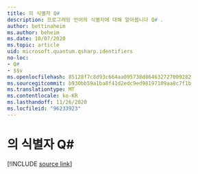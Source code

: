 ```yaml
---
title: 의 식별자 Q#
description: 프로그래밍 언어의 식별자에 대해 알아봅니다 Q# .
author: bettinaheim
ms.author: beheim
ms.date: 10/07/2020
ms.topic: article
uid: microsoft.quantum.qsharp.identifiers
no-loc:
- Q#
- $$v
ms.openlocfilehash: 85128f7c8d93c664aa095738d864632727009282
ms.sourcegitcommit: b930bb59a1ba8f41d2edc9ed98197109aa8c7f1b
ms.translationtype: MT
ms.contentlocale: ko-KR
ms.lasthandoff: 11/26/2020
ms.locfileid: "96233923"
---
```

# <a name="identifiers-in-no-locq"></a>의 식별자 Q#

[!INCLUDE [source link](~/includes/qsharp-language/Specifications/Language/3_Expressions/Identifiers.md)]

